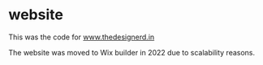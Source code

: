 # website
This was the code for www.thedesignerd.in


The website was moved to Wix builder in 2022 due to scalability reasons.
